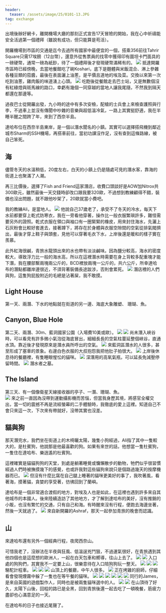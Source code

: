 ```yaml
---
header:
  teaser: /assets/image/25/0101-13.JPG
tag: exchange
---
```


出境後辦好網卡，離開機場大廳的那刻正式宣告17天冒險的開始，我在心中祈禱能安全活過第一個禮拜（雖說有成功，但只能算是苟活）。

開羅機場到市區的交通是迄今去過所有國家中最便宜的一個，搭乘356前往Tahrir Square只需17埃鎊（12台幣），還意外從售票員的找零中獲得印有圖坦卡門面具的一磅硬幣，通常一磅為紙鈔，待了一個禮拜後才發現硬幣滿稀有的。
![](/assets/image/25/0101-1.jpg)
抵達開羅市區時已經傍晚，去當地餐館吃了碗Koshari，底下是麵體與米飯混合、淋上參雜各種豆類的茄醬，最後在表面灑上油蔥，是平價且道地的埃及菜。交換以來第一次吃到油蔥，雞肉飯的味道湧上心頭。
![](/assets/image/25/0101-2.jpg)
吃飽後從餐館走去巴士站，又是無數個沒有紅綠燈與斑馬線的路口，幸虧有幾個一同穿越的當地人讓我尾隨，不然我到隔天都還在那邊等。

過夜巴士從開羅出發，九小時的途中有多次安檢，配槍的士兵會上來檢查護照與行李，不過車上並沒有傳聞中吵雜的音樂與超低溫冷氣，一路上其實挺舒適，我在半睡半醒之間跨了年，來到了西奈半島。

達哈布位在西奈半島東岸，是一個以潛水聞名的小鎮。其實可以選擇搭飛機到鄰近城市Sharm的SSH機場，再搭車前往，當初功課沒作足，沒有查到這條路線，被自己笨死。

## 海

儘管冬天的水溫稍低，20度左右，白天的小鎮上仍是隨處可見的潛水客，靠海的街道上也聚滿了人潮。

再三比價後，選擇了Fish and Friend這家潛店，收費口頭談好是AOW加Nitrox共300歐元，雖然最後一天交錢時卻改口跟我要320歐，不過想到教練顧得不錯，裝備也沒出問題，就不跟他吵架了，20歐就當小費吧。

我的教練Ali，是當地人。
![](/assets/image/25/0101-3.JPG)
他說自己37歲老了，承受不了冬天的冷水，每天下水前都要穿上乾式防寒衣，我在一旁看他穿著，操作比一般衣服繁瑣許多，難怪需要另外的證照。乾式衣服在領口與袖口有一圈緊緊的橡皮，用來封住海水，先灑上石灰粉會比較好套進去，接著蹲下，將存在於身體與衣服空隙間的空氣從排氣閥擠出，最後才穿上鞋子與頭套，見他可以穿著毛衣下水，上岸後還是暖和的樣子實在羨慕。

此外紅海很鹹，青旅水龍頭出來的水也帶有淡淡鹹味。因為鹽分較高，海水的密度較大，導致浮力比一般的海水高，所以在這裡潛水時需要在身上背較多配重塊才能下潛，我在腰部繫兩塊兩公斤的，BCD裡放兩塊一公斤的，共六公斤，所幸達哈布的潛點都離岸邊很近，不須背著裝備長途跋涉，否則會累死。
![](/assets/image/25/0101-8.JPG)
潛店裡的人們與狗，這隻狗屁股附近的毛總是沾著屎，我不敢摸。

## Light House

第一天、兩潛、下水的地點就在街道的另一邊、海底大象雕塑、 珊瑚、魚。  

## Canyon, Blue Hole

第二天、兩潛、30m、藍洞國家公園（入場費10美或歐）。
![](/assets/image/25/0101-4.jpg)
![](/assets/image/25/0101-5.jpg)
尚未潛入峽谷時，可以看見有許多微小氣泡從海底冒出，細細長長的空氣柱蔓延整個峽谷，直通水頂。靠近後才發現原來是潛水員所呼出的空氣。
![](/assets/image/25/0101-9.JPG)
來藍洞區潛水的人很多，甚至形成了塞車的景象。右邊白色衣服的大叔抱怨我把他肚子拍很大。
![](/assets/image/25/0101-10.JPG)
上岸後休息待的餐廳裡，有隻睡眼惺忪的貓咪。
![](/assets/image/25/0101-12.JPG)
深潛用的高氧氣瓶，可以延長免減壓停留時間。
![](/assets/image/25/0101-11.JPG)
潛水者之墓。

## The Island

第三天、有一個像衛星天線接收器的亭子、一潛、珊瑚、魚。  
![](/assets/image/25/0101-6.JPG)
來之前一直因為沒帶到運動攝影機而苦惱，但當我身歷其境，將感官全權交出，當一切的震撼不再是流經螢幕的二手體驗時，我徹底的愛上這裡。知道自己不會只來這一次，下次來有帶就好，沒帶其實也沒差。

## 貓與狗

那天潛完水，我們坐在街道上的木椅曬太陽，幾隻小狗經過，Ali指了其中一隻較大的，是杜賓狗，他說那是他最喜歡的狗。如果有來世的話，他想當一隻杜賓狗，一隻住在達哈布、樂逍遙的杜賓狗。

這裡確實是貓貓狗狗的天堂，到處是躺著睡覺或慵懶散步的動物，牠們似乎很習慣經過人們時被撫摸幾下的感覺，也或許我對這些貓狗來說只是個路過幾天的按摩機器而已。
![](/assets/image/25/0101-13.JPG)
但沒有什麼比窩在自己腿上睡著的貓咪更美好的事了，我吹著風，看著海，摸著貓，貪婪的享受著，彷彿回到了蘭嶼。

達哈布是一個非常適合渡假的地方，對埃及人也是如此，在這裡也遇到許多來自其他城市的本國人。後來陸續造訪了其他地方，才了解到達哈布的美好，沒有推銷的小販，也沒有繁忙的交通，只有自己和海。有時醒來沒有行程，便跑去海邊坐著，然後一天就過了。
![](/assets/image/25/0101-7.jpg)
來自新開羅的Ashraf，那天一起參加青旅的晚會而認識。

## 山

來達哈布還有另外一個經典行程，夜爬西奈山。

可惜我老了，沒辦法在半夜與狂風、低溫逞兇鬥狠，不過運氣很好，在青旅遇到其他四個也是這麼想的歐洲人，一起在白天包車和嚮導，往山上去了。
![](/assets/image/25/0101-14.JPG)
![](/assets/image/25/0101-15.JPG)
入口處的狗狗們，其實我不一定要上山，很樂意待在入口陪狗狗玩一整天。
![](/assets/image/25/0101-16.JPG)
![](/assets/image/25/0101-17.JPG)
![](/assets/image/25/0101-18.JPG)
駱駝計程車。
![](/assets/image/25/0101-19.JPG)
![](/assets/image/25/0101-20.JPG)
![](/assets/image/25/0101-21.JPG)
山頂上的餐廳，中午人很多。
![](/assets/image/25/0101-22.JPG)
正在烤雞的廚師，仔細看會發現煙霧中躲了一隻也在等午餐的貓咪。
![](/assets/image/25/0101-23.JPG)
![](/assets/image/25/0101-24.JPG)
![](/assets/image/25/0101-25.JPG)
![](/assets/image/25/0101-26.JPG)
![](/assets/image/25/0101-27.JPG)
![](/assets/image/25/0101-28.JPG)
同行的James，是來自英國的遊戲製作人，同時也是被兩隻貓咪選中的人。
![](/assets/image/25/0101-29.jpg)
![](/assets/image/25/0101-30.jpg)
在山頂待了好久，太陽下山後，回程的路已是全黑，回到青旅後還一起去吃了一頓晚餐，筋疲力盡卻也心滿意足的一天。

在達哈布的日子也接近尾聲了。


